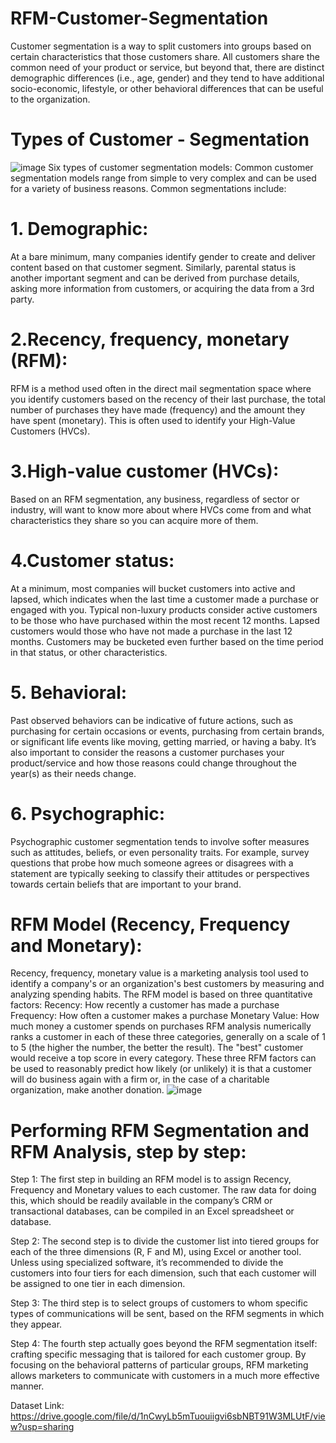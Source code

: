 # RFM-Customer-Segmentation
Customer segmentation is a way to split customers into groups based on certain characteristics that those customers share. All customers share the common need of your product or service, but beyond that, there are distinct demographic differences (i.e., age, gender) and they tend to have additional socio-economic, lifestyle, or other behavioral differences that can be useful to the organization.

# Types of Customer - Segmentation
![image](https://github.com/shubhamkapadnis2670/RFM-Customer-Segmentation/assets/153418112/d98d5ebd-02d0-48c8-8247-4cd7d8f1180a)
Six types of customer segmentation models:
Common customer segmentation models range from simple to very complex and can be used for a variety of business reasons. Common segmentations include:
# 1. Demographic:
At a bare minimum, many companies identify gender to create and deliver content based on that customer segment. Similarly, parental status is another important segment and can be derived from purchase details, asking more information from customers, or acquiring the data from a 3rd party.
# 2.Recency, frequency, monetary (RFM):
RFM is a method used often in the direct mail segmentation space where you identify customers based on the recency of their last purchase, the total number of purchases they have made (frequency) and the amount they have spent (monetary). This is often used to identify your High-Value Customers (HVCs).
# 3.High-value customer (HVCs):
Based on an RFM segmentation, any business, regardless of sector or industry, will want to know more about where HVCs come from and what characteristics they share so you can acquire more of them.
# 4.Customer status:
At a minimum, most companies will bucket customers into active and lapsed, which indicates when the last time a customer made a purchase or engaged with you. Typical non-luxury products consider active customers to be those who have purchased within the most recent 12 months. Lapsed customers would those who have not made a purchase in the last 12 months. Customers may be bucketed even further based on the time period in that status, or other characteristics.
# 5. Behavioral:
Past observed behaviors can be indicative of future actions, such as purchasing for certain occasions or events, purchasing from certain brands, or significant life events like moving, getting married, or having a baby. It’s also important to consider the reasons a customer purchases your product/service and how those reasons could change throughout the year(s) as their needs change.
# 6. Psychographic:
Psychographic customer segmentation tends to involve softer measures such as attitudes, beliefs, or even personality traits. For example, survey questions that probe how much someone agrees or disagrees with a statement are typically seeking to classify their attitudes or perspectives towards certain beliefs that are important to your brand.

# RFM Model (Recency, Frequency and Monetary):
Recency, frequency, monetary value is a marketing analysis tool used to identify a company's or an organization's best customers by measuring and analyzing spending habits.
The RFM model is based on three quantitative factors:
Recency: How recently a customer has made a purchase
Frequency: How often a customer makes a purchase
Monetary Value: How much money a customer spends on purchases
RFM analysis numerically ranks a customer in each of these three categories, generally on a scale of 1 to 5 (the higher the number, the better the result). The "best" customer would receive a top score in every category.
These three RFM factors can be used to reasonably predict how likely (or unlikely) it is that a customer will do business again with a firm or, in the case of a charitable organization, make another donation.
![image](https://github.com/shubhamkapadnis2670/RFM-Customer-Segmentation/assets/153418112/b61b49b6-0975-43f1-824d-2c7925f0bda2)
# Performing RFM Segmentation and RFM Analysis, step by step:
Step 1:
The first step in building an RFM model is to assign Recency, Frequency and Monetary values to each customer. The raw data for doing this, which should be readily available in the company’s CRM or transactional databases, can be compiled in an Excel spreadsheet or database.

Step 2:
The second step is to divide the customer list into tiered groups for each of the three dimensions (R, F and M), using Excel or another tool. Unless using specialized software, it’s recommended to divide the customers into four tiers for each dimension, such that each customer will be assigned to one tier in each dimension.

Step 3:
The third step is to select groups of customers to whom specific types of communications will be sent, based on the RFM segments in which they appear.

Step 4:
The fourth step actually goes beyond the RFM segmentation itself: crafting specific messaging that is tailored for each customer group. By focusing on the behavioral patterns of particular groups, RFM marketing allows marketers to communicate with customers in a much more effective manner.

Dataset Link: https://drive.google.com/file/d/1nCwyLb5mTuouiigvi6sbNBT91W3MLUtF/view?usp=sharing

